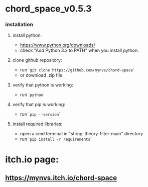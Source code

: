 # chord_space_v0.5.3

### installation

1. install python:
	- https://www.python.org/downloads/
	- check "Add Python 3.x to PATH" when you install python.

2. clone github repository:
   	- run \``git clone https://github.com/mynvs/chord-space`\`
   	- or download .zip file

3. verify that python is working:
	- run \``python`\`

5. verify that pip is working:
	- run \``pip --version`\`

7. install required libraries:
   	- open a cmd terminal in "string-theory-filter-main" directory
	- run \``pip install -r requirements`\`

# itch.io page:
## https://mynvs.itch.io/chord-space
